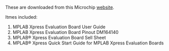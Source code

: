 These are downloaded from this Microchip [website](https://www.microchip.com/Developmenttools/ProductDetails/DM164140).

Itmes included:
1. MPLAB Xpress Evaluation Board User Guide
2. MPLAB Xpress Evaluation Board Pinout DM164140
3. MPLAB® Xpress Evaluation Board Sell Sheet
4. MPLAB® Xpress Quick Start Guide for MPLAB Xpress Evaluation Boards
